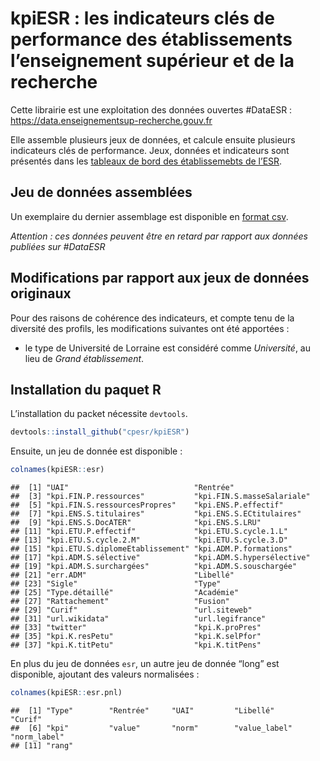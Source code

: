 kpiESR : les indicateurs clés de performance des établissements
l’enseignement supérieur et de la recherche
================

Cette librairie est une exploitation des données ouvertes \#DataESR :
<https://data.enseignementsup-recherche.gouv.fr>

Elle assemble plusieurs jeux de données, et calcule ensuite plusieurs
indicateurs clés de performance. Jeux, données et indicateurs sont
présentés dans les [tableaux de bord des établissemebts de
l’ESR](https://github.com/cpesr/tdbESR-rapport).

## Jeu de données assemblées

Un exemplaire du dernier assemblage est disponible en [format
csv](dataESR/tdbesr.csv).

*Attention : ces données peuvent être en retard par rapport aux données
publiées sur \#DataESR*

## Modifications par rapport aux jeux de données originaux

Pour des raisons de cohérence des indicateurs, et compte tenu de la
diversité des profils, les modifications suivantes ont été apportées :

  - le type de Université de Lorraine est considéré comme *Université*,
    au lieu de *Grand établissement*.

## Installation du paquet R

L’installation du packet nécessite `devtools`.

``` r
devtools::install_github("cpesr/kpiESR")
```

Ensuite, un jeu de donnée est disponible :

``` r
colnames(kpiESR::esr)
```

    ##  [1] "UAI"                            "Rentrée"                       
    ##  [3] "kpi.FIN.P.ressources"           "kpi.FIN.S.masseSalariale"      
    ##  [5] "kpi.FIN.S.ressourcesPropres"    "kpi.ENS.P.effectif"            
    ##  [7] "kpi.ENS.S.titulaires"           "kpi.ENS.S.ECtitulaires"        
    ##  [9] "kpi.ENS.S.DocATER"              "kpi.ENS.S.LRU"                 
    ## [11] "kpi.ETU.P.effectif"             "kpi.ETU.S.cycle.1.L"           
    ## [13] "kpi.ETU.S.cycle.2.M"            "kpi.ETU.S.cycle.3.D"           
    ## [15] "kpi.ETU.S.diplomeEtablissement" "kpi.ADM.P.formations"          
    ## [17] "kpi.ADM.S.sélective"            "kpi.ADM.S.hypersélective"      
    ## [19] "kpi.ADM.S.surchargées"          "kpi.ADM.S.souschargée"         
    ## [21] "err.ADM"                        "Libellé"                       
    ## [23] "Sigle"                          "Type"                          
    ## [25] "Type.détaillé"                  "Académie"                      
    ## [27] "Rattachement"                   "Fusion"                        
    ## [29] "Curif"                          "url.siteweb"                   
    ## [31] "url.wikidata"                   "url.legifrance"                
    ## [33] "twitter"                        "kpi.K.proPres"                 
    ## [35] "kpi.K.resPetu"                  "kpi.K.selPfor"                 
    ## [37] "kpi.K.titPetu"                  "kpi.K.titPens"

En plus du jeu de données `esr`, un autre jeu de donnée “long” est
disponible, ajoutant des valeurs normalisées :

``` r
colnames(kpiESR::esr.pnl)
```

    ##  [1] "Type"        "Rentrée"     "UAI"         "Libellé"     "Curif"      
    ##  [6] "kpi"         "value"       "norm"        "value_label" "norm_label" 
    ## [11] "rang"
